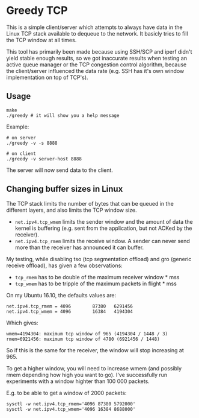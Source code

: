 # Greedy TCP

This is a simple client/server which attempts to always have data in the
Linux TCP stack available to dequeue to the network. It basicly tries to
fill the TCP window at all times.

This tool has primarily been made because using SSH/SCP and iperf didn't
yield stable enough results, so we got inaccurate results when testing an
active queue manager or the TCP congestion control algorithm, because
the client/server influenced the data rate (e.g. SSH has it's own window
implementation on top of TCP's).

## Usage

```
make
./greedy # it will show you a help message
```

Example:

```
# on server
./greedy -v -s 8888

# on client
./greedy -v server-host 8888
```

The server will now send data to the client.

## Changing buffer sizes in Linux

The TCP stack limits the number of bytes that can be queued in the different
layers, and also limits the TCP window size.

- `net.ipv4.tcp_wmem` limits the sender window and the amount of data the
  kernel is buffering (e.g. sent from the application, but not ACKed by the
  receiver).
- `net.ipv4.tcp_rmem` limits the receive window. A sender can never send more
  than the receiver has announced it can buffer.

My testing, while disabling tso (tcp segmentation offload) and gro (generic
receive offload), has given a few observations:

- `tcp_rmem` has to be double of the maximum receiver window * mss
- `tcp_wmem` has to be tripple of the maximum packets in flight * mss

On my Ubuntu 16.10, the defaults values are:

```
net.ipv4.tcp_rmem = 4096        87380   6291456
net.ipv4.tcp_wmem = 4096        16384   4194304
```

Which gives:

```
wmem=4194304: maximum tcp window of 965 (4194304 / 1448 / 3)
rmem=6921456: maximum tcp window of 4780 (6921456 / 1448)
```

So if this is the same for the receiver, the window will stop increasing
at 965.

To get a higher window, you will need to increase wmem (and possibly rmem
depending how high you want to go). I've successfully run experiments with
a window highter than 100 000 packets.

E.g. to be able to get a window of 2000 packets:

```
sysctl -w net.ipv4.tcp_rmem='4096 87380 5792000'
sysctl -w net.ipv4.tcp_wmem='4096 16384 8688000'
```
